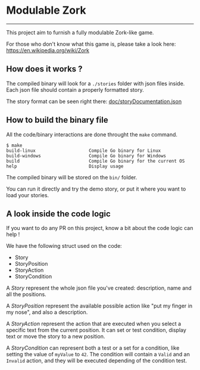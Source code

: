 # Modulable Zork
----------------

This project aim to furnish a fully modulable Zork-like game.

For those who don't know what this game is, please take a look here: https://en.wikipedia.org/wiki/Zork

## How does it works ?

The compiled binary will look for a `./stories` folder with json files inside.
Each json file should contain a properly formatted story.

The story format can be seen right there: [doc/storyDocumentation.json](./doc/storyDocumentation.json)

## How to build the binary file

All the code/binary interactions are done throught the `make` command.

```console
$ make
build-linux                    Compile Go binary for Linux
build-windows                  Compile Go binary for Windows
build                          Compile Go binary for the current OS
help                           Display usage
```
The compiled binary will be stored on the `bin/` folder.

You can run it directly and try the demo story, or put it where you want to load your stories.

## A look inside the code logic

If you want to do any PR on this project, know a bit about the code logic can help !

We have the following struct used on the code:
 - Story
 - StoryPosition
 - StoryAction
 - StoryCondition

A *Story* represent the whole json file you've created: description, name and all the positions.

A *StoryPosition* represent the available possible action like "put my finger in my nose", and
also a description.

A *StoryAction* represent the action that are executed when you select a specific text from
the current position. It can set or test condition, display text or move the story to a new
position.

A *StoryCondition* can represent both a test or a set for a condition, like setting the value
of `myValue` to `42`. The condition will contain a `Valid` and an `Invalid` action, and they will be
executed depending of the condition test.
